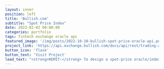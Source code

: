 ```yaml
---
layout: inner
position: left
title: 'Bullish.com'
subtitle: "Spot Price Index"
date: 2023-02-02 00:00:00
categories: portfolio
tags: fintech exchange oracle api 
featured_image: '/img/posts/2022-10-10-bullish-spot-price-oracle-api.png'
project_link: 'https://api.exchange.bullish.com/docs/api/rest/trading-api/v2/#tag--index-data'
button_icon: 'flask'
button_text: 'Visit Project'
lead_text: "<strong>REMIT:</strong> To design a spot-price oracle/index engine and related RESTful API suite in support of margin and futures products. Architectural requirements included sourcing data from redundant providers. External stakeholder requirements included 3rd party reproducibility, enabling customers to trustlessly validate. Internal stakeholder requirements included an interface for dynamic launching of indices on-demand for various business logic needs."
---
```


